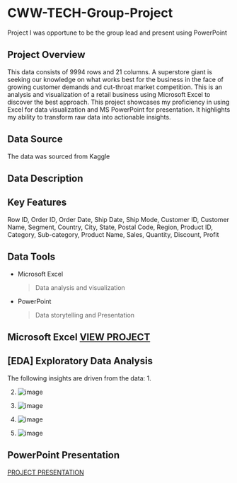 # CWW-TECH-Group-Project
Project I was opportune to be the group lead and present using PowerPoint

## Project Overview
This data consists of 9994 rows and 21 columns. A superstore giant is seeking our knowledge on what works best for the business in the face of growing customer demands and cut-throat market competition. This is an analysis and visualization of a retail business using Microsoft Excel to discover the best approach. This project showcases my proficiency in using Excel for data visualization and MS PowerPoint for presentation. It highlights my ability to transform raw data into actionable insights.



## Data Source
The data was sourced from Kaggle

## Data Description


## Key Features
Row ID, Order ID, Order Date, Ship Date, Ship Mode, Customer ID, Customer Name, Segment, Country, City, State, Postal Code, Region, Product ID, Category, Sub-category, Product Name, Sales, Quantity, Discount, Profit

## Data Tools
* Microsoft Excel
  > Data analysis and visualization
* PowerPoint
  > Data storytelling and Presentation


## Microsoft Excel [VIEW PROJECT](https://us.docworkspace.com/d/sIE6eupNZg--MuwY)


## [EDA] Exploratory Data Analysis
The following insights are driven from the data:
1.



2. ![image](https://github.com/user-attachments/assets/7e5e0379-e370-4aad-9369-ed7c88cf34cc)


4. ![image](https://github.com/user-attachments/assets/ce54cf7b-9339-4ab8-b7c3-be572fb91c2b)


6. ![image](https://github.com/user-attachments/assets/992c1689-9309-4854-84f3-5d6ab08db4ff)


7. ![image](https://github.com/user-attachments/assets/9ff802b8-e3e2-40cb-be6f-16738e5fbdd1)



## PowerPoint Presentation

[PROJECT PRESENTATION](https://us.docworkspace.com/d/sIDaeupNZ4YrntQY)
